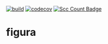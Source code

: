 
[![build](https://github.com/andrsd/figura/actions/workflows/build.yml/badge.svg)](https://github.com/andrsd/figura/actions/workflows/build.yml)
[![codecov](https://codecov.io/gh/andrsd/figura/branch/main/graph/badge.svg?token=J87EFHQV0C)](https://codecov.io/gh/andrsd/figura)
[![Scc Count Badge](https://sloc.xyz/github/andrsd/figura/)](https://github.com/andrsd/figura/)

# figura

